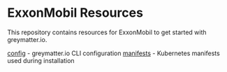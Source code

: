 # ExxonMobil Resources

This repository contains resources for ExxonMobil to get started with greymatter.io.

[config](./config/) - greymatter.io CLI configuration
[manifests](./manifests/) - Kubernetes manifests used during installation
